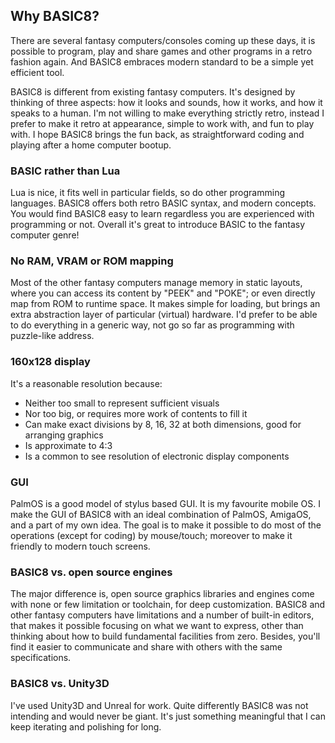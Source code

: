 ## Why BASIC8?

There are several fantasy computers/consoles coming up these days, it is possible to program, play and share games and other programs in a retro fashion again. And BASIC8 embraces modern standard to be a simple yet efficient tool.

BASIC8 is different from existing fantasy computers. It's designed by thinking of three aspects: how it looks and sounds, how it works, and how it speaks to a human. I'm not willing to make everything strictly retro, instead I prefer to make it retro at appearance, simple to work with, and fun to play with. I hope BASIC8 brings the fun back, as straightforward coding and playing after a home computer bootup.

### BASIC rather than Lua

Lua is nice, it fits well in particular fields, so do other programming languages. BASIC8 offers both retro BASIC syntax, and modern concepts. You would find BASIC8 easy to learn regardless you are experienced with programming or not. Overall it's great to introduce BASIC to the fantasy computer genre!

### No RAM, VRAM or ROM mapping

Most of the other fantasy computers manage memory in static layouts, where you can access its content by "PEEK" and "POKE"; or even directly map from ROM to runtime space. It makes simple for loading, but brings an extra abstraction layer of particular (virtual) hardware. I'd prefer to be able to do everything in a generic way, not go so far as programming with puzzle-like address.

### 160x128 display

It's a reasonable resolution because:

* Neither too small to represent sufficient visuals
* Nor too big, or requires more work of contents to fill it
* Can make exact divisions by 8, 16, 32 at both dimensions, good for arranging graphics
* Is approximate to 4:3
* Is a common to see resolution of electronic display components

### GUI

PalmOS is a good model of stylus based GUI. It is my favourite mobile OS. I make the GUI of BASIC8 with an ideal combination of PalmOS, AmigaOS, and a part of my own idea. The goal is to make it possible to do most of the operations (except for coding) by mouse/touch; moreover to make it friendly to modern touch screens.

### BASIC8 vs. open source engines

The major difference is, open source graphics libraries and engines come with none or few limitation or toolchain, for deep customization. BASIC8 and other fantasy computers have limitations and a number of built-in editors, that makes it possible focusing on what we want to express, other than thinking about how to build fundamental facilities from zero. Besides, you'll find it easier to communicate and share with others with the same specifications.

### BASIC8 vs. Unity3D

I've used Unity3D and Unreal for work. Quite differently BASIC8 was not intending and would never be giant. It's just something meaningful that I can keep iterating and polishing for long.
